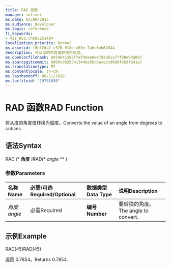 ```yaml
---
title: RAD 函数
manager: soliver
ms.date: 03/09/2015
ms.audience: Developer
ms.topic: reference
f1_keywords:
- Vis_DSS.chm82251484
localization_priority: Normal
ms.assetid: f6bf2db7-c570-918d-e83e-7a6c8eb64544
description: 将从度的角度值转换为弧度。
ms.openlocfilehash: 0459641585f7af90ee0e47dad61a77f98e9da887
ms.sourcegitcommit: 9d60cd82b5413446e5bc8ace2cd689f683fb41a7
ms.translationtype: MT
ms.contentlocale: zh-CN
ms.lasthandoff: 06/11/2018
ms.locfileid: "19781030"
---
```

# <a name="rad-function"></a><span data-ttu-id="65c60-103">RAD 函数</span><span class="sxs-lookup"><span data-stu-id="65c60-103">RAD Function</span></span>

<span data-ttu-id="65c60-104">将从度的角度值转换为弧度。</span><span class="sxs-lookup"><span data-stu-id="65c60-104">Converts the value of an angle from degrees to radians.</span></span>
  
## <a name="syntax"></a><span data-ttu-id="65c60-105">语法</span><span class="sxs-lookup"><span data-stu-id="65c60-105">Syntax</span></span>

<span data-ttu-id="65c60-106">RAD (* **角度** *)</span><span class="sxs-lookup"><span data-stu-id="65c60-106">RAD(** *angle* ** )</span></span> 
  
### <a name="parameters"></a><span data-ttu-id="65c60-107">参数</span><span class="sxs-lookup"><span data-stu-id="65c60-107">Parameters</span></span>

|<span data-ttu-id="65c60-108">**名称**</span><span class="sxs-lookup"><span data-stu-id="65c60-108">**Name**</span></span>|<span data-ttu-id="65c60-109">**必需/可选**</span><span class="sxs-lookup"><span data-stu-id="65c60-109">**Required/Optional**</span></span>|<span data-ttu-id="65c60-110">**数据类型**</span><span class="sxs-lookup"><span data-stu-id="65c60-110">**Data Type**</span></span>|<span data-ttu-id="65c60-111">**说明**</span><span class="sxs-lookup"><span data-stu-id="65c60-111">**Description**</span></span>|
|:-----|:-----|:-----|:-----|
| <span data-ttu-id="65c60-112">_角度_</span><span class="sxs-lookup"><span data-stu-id="65c60-112">_angle_</span></span> <br/> |<span data-ttu-id="65c60-113">必需</span><span class="sxs-lookup"><span data-stu-id="65c60-113">Required</span></span>  <br/> |<span data-ttu-id="65c60-114">**编号**</span><span class="sxs-lookup"><span data-stu-id="65c60-114">**Number**</span></span> <br/> |<span data-ttu-id="65c60-115">要转换的角度。</span><span class="sxs-lookup"><span data-stu-id="65c60-115">The angle to convert.</span></span>  <br/> |
   
## <a name="example"></a><span data-ttu-id="65c60-116">示例</span><span class="sxs-lookup"><span data-stu-id="65c60-116">Example</span></span>

<span data-ttu-id="65c60-117">RAD(45)</span><span class="sxs-lookup"><span data-stu-id="65c60-117">RAD(45)</span></span> 
  
<span data-ttu-id="65c60-118">返回 0.7854。</span><span class="sxs-lookup"><span data-stu-id="65c60-118">Returns 0.7854.</span></span> 
  

